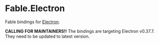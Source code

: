 # Fable.Electron

Fable bindings for [Electron](https://electronjs.org/).

**CALLING FOR MAINTAINERS!!** The bindings are targeting Electron v0.37.7. They need to be updated to latest version.